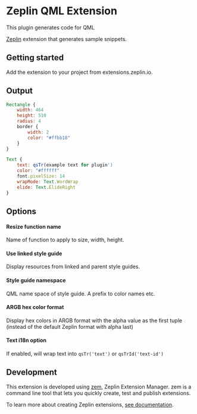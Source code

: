 # Zeplin QML Extension

This plugin generates code for QML

[Zeplin](https://zeplin.io) extension that generates sample snippets.

## Getting started

Add the extension to your project from extensions.zeplin.io.

## Output

```qml
Rectangle {
    width: 464
    height: 510
    radius: 4
    border {
        width: 2
        color: "#ffbb18"
    }
}
```

``` qml
Text {
    text: qsTr(example text for plugin')
    color: "#ffffff"
    font.pixelSize: 14
    wrapMode: Text.WordWrap
    elide: Text.ElideRight
}
```

## Options

#### Resize function name

Name of function to apply to size, width, height.

#### Use linked style guide

Display resources from linked and parent style guides.

#### Style guide namespace

QML name space of style guide. A prefix to color names etc.

#### ARGB hex color format

Display hex colors in ARGB format with the alpha value as the first tuple (instead of the default Zeplin format with alpha last)

#### Text i18n option

If enabled, will wrap text into `qsTr('text')` or `qsTrId('text-id')`

## Development

This extension is developed using [zem](https://github.com/zeplin/zem), Zeplin Extension Manager. zem is a command line tool that lets you quickly create, test and publish extensions.

To learn more about creating Zeplin extensions, [see documentation](https://github.com/zeplin/zeplin-extension-documentation).
